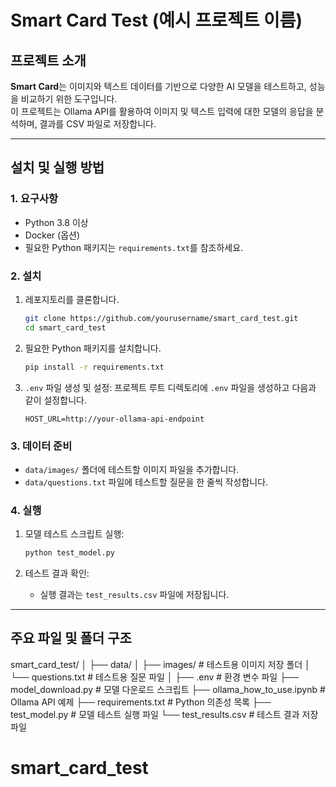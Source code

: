 # Smart Card Test (예시 프로젝트 이름)

## 프로젝트 소개
**Smart Card**는 이미지와 텍스트 데이터를 기반으로 다양한 AI 모델을 테스트하고, 성능을 비교하기 위한 도구입니다.  
이 프로젝트는 Ollama API를 활용하여 이미지 및 텍스트 입력에 대한 모델의 응답을 분석하며, 결과를 CSV 파일로 저장합니다.

---

## 설치 및 실행 방법

### 1. 요구사항
- Python 3.8 이상
- Docker (옵션)
- 필요한 Python 패키지는 `requirements.txt`를 참조하세요.

### 2. 설치
1. 레포지토리를 클론합니다.
    ```bash
    git clone https://github.com/yourusername/smart_card_test.git
    cd smart_card_test
    ```

2. 필요한 Python 패키지를 설치합니다.
    ```bash
    pip install -r requirements.txt
    ```

3. `.env` 파일 생성 및 설정:
    프로젝트 루트 디렉토리에 `.env` 파일을 생성하고 다음과 같이 설정합니다.
    ```
    HOST_URL=http://your-ollama-api-endpoint
    ```

### 3. 데이터 준비
- `data/images/` 폴더에 테스트할 이미지 파일을 추가합니다.
- `data/questions.txt` 파일에 테스트할 질문을 한 줄씩 작성합니다.

### 4. 실행
1. 모델 테스트 스크립트 실행:
    ```bash
    python test_model.py
    ```

2. 테스트 결과 확인:
    - 실행 결과는 `test_results.csv` 파일에 저장됩니다.

---

## 주요 파일 및 폴더 구조
smart_card_test/
│
├── data/
│   ├── images/          # 테스트용 이미지 저장 폴더
│   └── questions.txt    # 테스트용 질문 파일
│
├── .env                 # 환경 변수 파일
├── model_download.py    # 모델 다운로드 스크립트
├── ollama_how_to_use.ipynb  # Ollama API 예제 
├── requirements.txt     # Python 의존성 목록
├── test_model.py        # 모델 테스트 실행 파일
└── test_results.csv     # 테스트 결과 저장 파일
# smart_card_test
